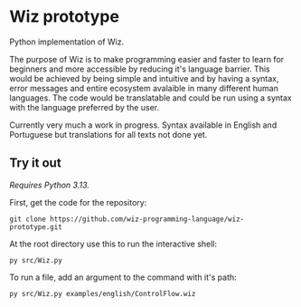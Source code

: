 # Wiz prototype
Python implementation of Wiz.

The purpose of Wiz is to make programming easier and faster to learn for beginners and more accessible by reducing it's language barrier. This would be achieved by being simple and intuitive and by having a syntax, error messages and entire ecosystem avalaible in many different human languages. The code would be translatable and could be run using a syntax with the language preferred by the user.

Currently very much a work in progress. Syntax available in English and Portuguese but translations for all texts not done yet.

## Try it out
_Requires Python 3.13._

First, get the code for the repository:

```git clone https://github.com/wiz-programming-language/wiz-prototype.git```

At the root directory use this to run the interactive shell:

```py src/Wiz.py```

To run a file, add an argument to the command with it's path:

```py src/Wiz.py examples/english/ControlFlow.wiz```
